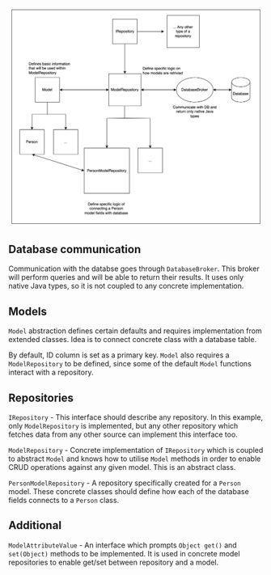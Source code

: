 ![Class structure](idea.png)

## Database communication
Communication with the databse goes through `DatabaseBroker`. This broker will perform queries and will be able to return their results. It uses only native Java types, so it is not coupled to any concrete implementation.

## Models
`Model` abstraction defines certain defaults and requires implementation from extended classes. Idea is to connect concrete class with a database table.

By default, ID column is set as a primary key. `Model` also requires a `ModelRepository` to be defined, since some of the default `Model` functions interact with a repository.

## Repositories
`IRepository` - This interface should describe any repository. In this example, only `ModelRepository` is implemented, but any other repository which fetches data from any other source can implement this interface too.

`ModelRepository` - Concrete implementation of `IRepository` which is coupled to abstract `Model` and knows how to utilise `Model` methods in order to enable CRUD operations against any given model. This is an abstract class.

`PersonModelRepository` - A repository specifically created for a `Person` model. These concrete classes should define how each of the database fields connects to a `Person` class.

## Additional
`ModelAttributeValue` - An interface which prompts `Object get()` and `set(Object)` methods to be implemented. It is used in concrete model repositories to enable get/set between repository and a model.